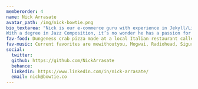 ```yaml
---
memberorder: 4
name: Nick Arrasate
avatar_path: /img/nick-bowtie.png
bio_textarea: "Nick is our e-commerce guru with experience in Jekyll/Liquid, Node, Javascript/Jquery, as well as various design and productivity tools. He’s inspired by clean design and user experiences.
With a degree in Jazz Composition, it’s no wonder he has a passion for playing and enjoying music. Nick is also an amateur carpenter and likes board games, movies, books and cooking."
fav-food: Dungeness crab pizza made at a local Italian restaurant called Nostrana.
fav-music: Current favorites are mewithoutyou, Mogwai, Radiohead, Sigur Ros, Yo La Tengo, Fleet Foxes and Mount Kimbie.
social:
  twitter:
  github: https://github.com/NickArrasate
  behance:
  linkedin: https://www.linkedin.com/in/nick-arrasate/
  email: nick@bowtie.co
---
```


<!-- Description goes here -->
